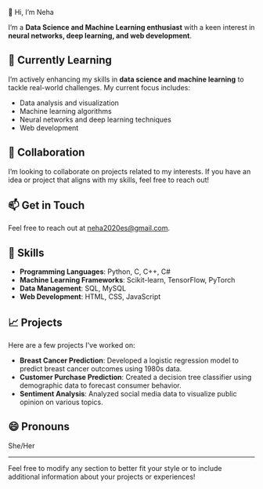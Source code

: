 👋 Hi, I’m Neha

I’m a **Data Science and Machine Learning enthusiast** with a keen interest in **neural networks, deep learning, and web development**. 

## 🌱 Currently Learning
I’m actively enhancing my skills in **data science and machine learning** to tackle real-world challenges. My current focus includes:
- Data analysis and visualization
- Machine learning algorithms
- Neural networks and deep learning techniques
- Web development 

## 🤝 Collaboration
I’m looking to collaborate on projects related to my interests. If you have an idea or project that aligns with my skills, feel free to reach out!

## 📫 Get in Touch
Feel free to reach out at [neha2020es@gmail.com](mailto:neha2020es@gmail.com).

## 🌟 Skills
- **Programming Languages**: Python, C, C++, C#
- **Machine Learning Frameworks**: Scikit-learn, TensorFlow, PyTorch
- **Data Management**: SQL, MySQL
- **Web Development**: HTML, CSS, JavaScript

## 📈 Projects
Here are a few projects I've worked on:
- **Breast Cancer Prediction**: Developed a logistic regression model to predict breast cancer outcomes using 1980s data.
- **Customer Purchase Prediction**: Created a decision tree classifier using demographic data to forecast consumer behavior.
- **Sentiment Analysis**: Analyzed social media data to visualize public opinion on various topics.

## 😄 Pronouns
She/Her

---

Feel free to modify any section to better fit your style or to include additional information about your projects or experiences!
